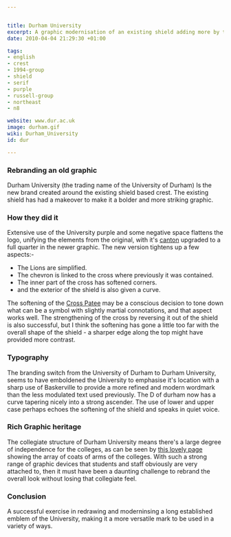 ```yaml
---


title: Durham University
excerpt: A graphic modernisation of an existing shield adding more by taking away.
date: 2010-04-04 21:29:30 +01:00

tags:
- english
- crest
- 1994-group
- shield
- serif
- purple
- russell-group
- northeast
- n8

website: www.dur.ac.uk
image: durham.gif
wiki: Durham_University
id: dur

---
```


### Rebranding an old graphic

Durham University (the trading name of the University of Durham) Is the new brand created around the existing shield based crest. The existing shield has had a makeover to make it a bolder and more striking graphic.

### How they did it

Extensive use of the University purple and some negative space flattens the logo, unifying the elements from the original, with it's <a href="http://en.wikipedia.org/wiki/Canton_(heraldry)">canton</a> upgraded to a full quarter in the newer graphic. The new version tightens up a few aspects:-

*   The Lions are simplified.
*   The chevron is linked to the cross where previously it was contained.
*   The inner part of the cross has softened corners.
*   and the exterior of the shield is also given a curve.

The softening of the <a href="http://en.wikipedia.org/wiki/Cross_pattée">Cross Patee</a> may be a conscious decision to tone down what can be a symbol with slightly martial connotations, and that aspect works well. The strengthening of the cross by reversing it out of the shield is also successful, but I think the softening has gone a little too far with the overall shape of the shield - a sharper edge along the top might have provided more contrast.

### Typography

The branding switch from the University of Durham to Durham University, seems to have emboldened the University to emphasise it's location with a sharp use of Baskerville to provide a more refined and modern wordmark than the less modulated text used previously. The D of durham now has a curve tapering nicely into a strong ascender. The use of lower and upper case perhaps echoes the softening of the shield and speaks in quiet voice.

### Rich Graphic heritage

The collegiate structure of Durham University means there's a large degree of independence for the colleges, as can be seen by [this lovely page](http://www.dur.ac.uk/colleges/) showing the array of coats of arms of the colleges. With such a strong range of graphic devices that students and staff obviously are very attached to, then it must have been a daunting challenge to rebrand the overall look without losing that collegiate feel.

### Conclusion

A successful exercise in redrawing and moderninsing a long established emblem of the University, making it a more versatile mark to be used in a variety of ways.
